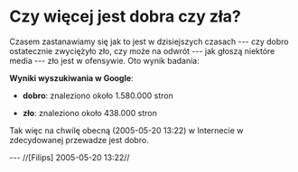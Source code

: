 # Czy więcej jest dobra czy zła?

Czasem zastanawiamy się jak to jest w dzisiejszych czasach --- czy dobro ostatecznie zwyciężyło zło, czy może na odwrót --- jak głoszą niektóre media --- zło jest w ofensywie. Oto wynik badania:

**Wyniki wyszukiwania w Google**:


* **dobro**: znaleziono około 1.580.000 stron

* **zło**: znaleziono około 438.000 stron

Tak więc na chwilę obecną (2005-05-20 13:22) w Internecie w zdecydowanej przewadze jest dobro.

 --- //[Filips] 2005-05-20 13:22//
